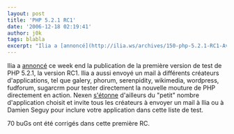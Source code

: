 ```yaml
---
layout: post
title: 'PHP 5.2.1 RC1'
date: '2006-12-18 02:19:41'
author: j0k
tags: blabla
excerpt: "Ilia a [annoncé](http://ilia.ws/archives/150-php-5.2.1-RC1-Available-for-testing.html) ce week end la publication de la première version de test de PHP 5.2.1, la version RC1.     \nIlia a aussi envoyé un mail à différents créateurs d'applications, tel que galery, phorum, serenpidity, wikimedia, wordpress, fudforum, sugarcrm pour tester directement la      …"
---
```


Ilia a [annoncé](http://ilia.ws/archives/150-php-5.2.1-RC1-Available-for-testing.html) ce week end la publication de la première version de test de PHP 5.2.1, la version RC1.
Ilia a aussi envoyé un mail à différents créateurs d'applications, tel que galery, phorum, serenpidity, wikimedia, wordpress, fudforum, sugarcrm pour tester directement la nouvelle mouture de PHP directement en action.   Nexen [s'étonne](http://www.nexen.net/actualites/php/php_5.2.1rc1_en_pre-test.php) d'ailleurs du &quot;petit&quot; nombre d'application choisit et invite tous les créateurs à envoyer un mail à Ilia ou à Damien Seguy pour inclure votre application dans cette liste de test.

70 buGs ont été corrigés dans cette première RC.
